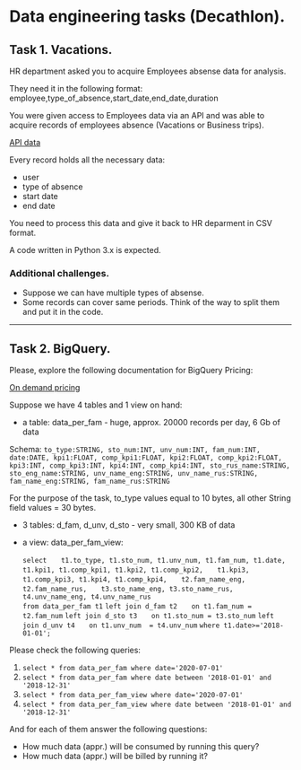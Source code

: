 # Data engineering tasks (Decathlon).
## Task 1. Vacations.
HR department asked you to acquire Employees absense data for analysis.

They need it in the following format:
employee,type_of_absence,start_date,end_date,duration

You were given access to Employees data via an API and was able
to acquire records of employees absence (Vacations or Business trips).

[API data](task1_data/response.data)

Every record holds all the necessary data:
- user
- type of absence
- start date
- end date

You need to process this data and give it back to HR deparment in CSV format.

A code written in Python 3.x is expected.

### Additional challenges.
* Suppose we can have multiple types of absense.
* Some records can cover same periods. Think of the way to split them and put it in the code.

---

## Task 2. BigQuery.
Please, explore the following documentation for BigQuery Pricing:

[On demand pricing](https://cloud.google.com/bigquery/pricing#on_demand_pricing)

Suppose we have 4 tables and 1 view on hand:
* a table: data_per_fam - huge, approx. 20000 records per day, 6 Gb of data

Schema:
`to_type:STRING, sto_num:INT, unv_num:INT, fam_num:INT, date:DATE, kpi1:FLOAT, comp_kpi1:FLOAT, kpi2:FLOAT, comp_kpi2:FLOAT, kpi3:INT, comp_kpi3:INT, kpi4:INT, comp_kpi4:INT, sto_rus_name:STRING, sto_eng_name:STRING, unv_name_eng:STRING, unv_name_rus:STRING, fam_name_eng:STRING, fam_name_rus:STRING`

For the purpose of the task, to_type values equal to 10 bytes, all other String field values = 30 bytes.

* 3 tables: d_fam, d_unv, d_sto - very small, 300 KB of data

* a view: data_per_fam_view:


	`select` 
	`	t1.to_type, t1.sto_num, t1.unv_num, t1.fam_num, t1.date,` 
	`	t1.kpi1, t1.comp_kpi1, t1.kpi2, t1.comp_kpi2,` 
	`	t1.kpi3, t1.comp_kpi3, t1.kpi4, t1.comp_kpi4,`
	`	t2.fam_name_eng, t2.fam_name_rus,` 
	`	t3.sto_name_eng, t3.sto_name_rus,`
	`	t4.unv_name_eng, t4.unv_name_rus`   
	`from data_per_fam t1`
	`left join d_fam t2`
	`	on t1.fam_num = t2.fam_num`
	`left join d_sto t3` 
	`	on t1.sto_num = t3.sto_num`
	`left join d_unv t4`
	`	on t1.unv_num  = t4.unv_num`
	`where t1.date>='2018-01-01';`


Please check the following queries:
1. `select * from data_per_fam where date='2020-07-01'`
2. `select * from data_per_fam where date between '2018-01-01' and '2018-12-31'`
3. `select * from data_per_fam_view where date='2020-07-01'`
4. `select * from data_per_fam_view where date between '2018-01-01' and '2018-12-31'`

And for each of them answer the following questions:
- How much data (appr.) will be consumed by running this query?
- How much data (appr.) will be billed by running it?


